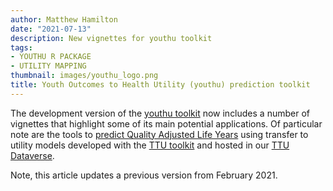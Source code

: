 ```yaml
---
author: Matthew Hamilton
date: "2021-07-13"
description: New vignettes for youthu toolkit
tags:
- YOUTHU R PACKAGE
- UTILITY MAPPING
thumbnail: images/youthu_logo.png
title: Youth Outcomes to Health Utility (youthu) prediction toolkit
---
```


The development version of the [youthu toolkit](https://ready4-dev.github.io/youthu/index.html) now includes a number of vignettes that highlight some of its main potential applications. Of particular note are the tools to [predict Quality Adjusted Life Years](https://ready4-dev.github.io/youthu/articles/Prediction_With_Mdls.html) using transfer to utility models developed with the [TTU toolkit](https://ready4-dev.github.io/TTU/index.html) and hosted in our [TTU Dataverse](https://dataverse.harvard.edu/dataverse/TTU).

Note, this article updates a previous version from February 2021.

